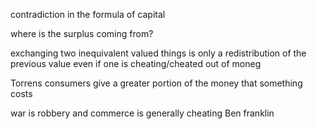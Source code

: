 contradiction in the formula of capital

where is the surplus coming from?

exchanging two inequivalent valued things is only a redistribution of the previous value even if one is cheating/cheated out of moneg

Torrens consumers give a greater portion of the money that something costs

war is robbery and commerce is generally cheating Ben franklin


